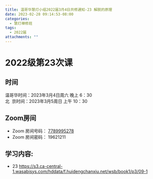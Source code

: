 ```yaml
---
title: 温哥华慧灯小组2022届3月4日共修通知-23 解脱的原理
date: 2023-02-28 09:14:53-08:00
categories:
  - 慧灯禅修班
tags:
  - 2022届
attachments: ""
---
```

# 2022级第23次课

## 时间

温哥华时间：2023年3月4日周六 晚上 6：30\
北  京时间：2023年3月5周日 上午 10：30

## Zoom房间

* Zoom 房间号码： [7789995278](https://us02web.zoom.us/j/7789995278?pwd=VjZmbWJFY2k2K0E5RVB2cTNIQmhqUT09)
* Zoom 房间密码： 19621211

## 学习内容:

* 23 <https://s3.ca-central-1.wasabisys.com/hddata/f.huidengchanxiu.net/wsb/book1/p3/09-1>
